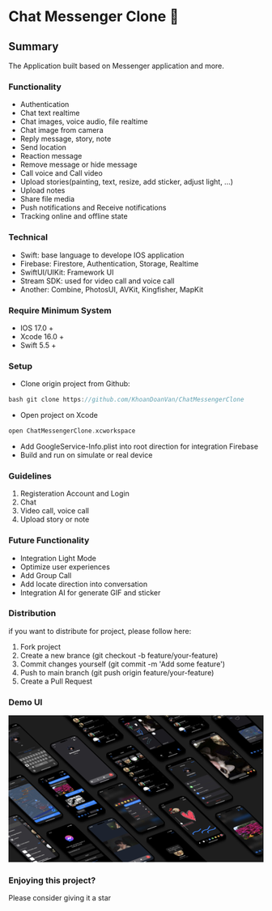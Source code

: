 # Chat Messenger Clone 💭

## Summary
The Application built based on Messenger application and more.

### Functionality
- Authentication
- Chat text realtime
- Chat images, voice audio, file realtime
- Chat image from camera
- Reply message, story, note
- Send location
- Reaction message
- Remove message or hide message
- Call voice and Call video
- Upload stories(painting, text, resize, add sticker, adjust light, ...)
- Upload notes
- Share file media
- Push notifications and Receive notifications
- Tracking online and offline state

### Technical
- Swift: base language to develope IOS application
- Firebase: Firestore, Authentication, Storage, Realtime
- SwiftUI/UIKit: Framework UI
- Stream SDK: used for video call and voice call
- Another: Combine, PhotosUI, AVKit, Kingfisher, MapKit

### Require Minimum System
- IOS 17.0 +
- Xcode 16.0 +
- Swift 5.5 +

### Setup
- Clone origin project from Github:
```c 
bash git clone https://github.com/KhoanDoanVan/ChatMessengerClone
```
- Open project on Xcode
```c
open ChatMessengerClone.xcworkspace
```
- Add GoogleService-Info.plist into root direction for integration Firebase
- Build and run on simulate or real device

### Guidelines
1. Registeration Account and Login
2. Chat
3. Video call, voice call
4. Upload story or note

### Future Functionality
- Integration Light Mode
- Optimize user experiences
- Add Group Call
- Add locate direction into conversation
- Integration AI for generate GIF and sticker

### Distribution
if you want to distribute for project, please follow here:
1. Fork project
2. Create a new brance (git checkout -b feature/your-feature)
3. Commit changes yourself (git commit -m 'Add some feature')
4. Push to main branch (git push origin feature/your-feature)
5. Create a Pull Request

### Demo UI
![ref image](https://github.com/KhoanDoanVan/ChatMessengerClone/blob/main/demo.png?raw=true)

### Enjoying this project?
Please consider giving it a star
